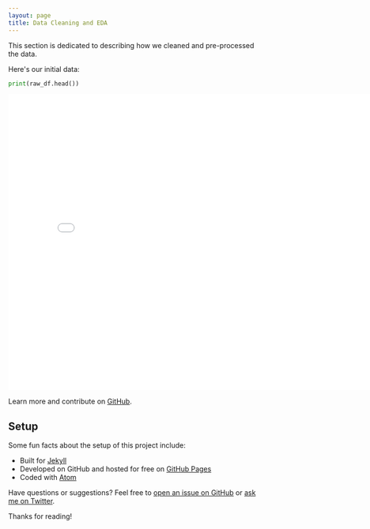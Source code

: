 ```yaml
---
layout: page
title: Data Cleaning and EDA
---
```


<p class="message">
  This section is dedicated to describing how we cleaned and pre-processed the data.
</p>


Here's our initial data:

```py
print(raw_df.head())
```

<iframe src="{{ site.url }}{{ site.baseurl }}/assets/raw_head.html" width=800 height=600 frameBorder=0></iframe>



Learn more and contribute on [GitHub](https://github.com/poole).

## Setup

Some fun facts about the setup of this project include:

* Built for [Jekyll](https://jekyllrb.com)
* Developed on GitHub and hosted for free on [GitHub Pages](https://pages.github.com)
* Coded with [Atom](https://atom.io)

Have questions or suggestions? Feel free to [open an issue on GitHub](https://github.com/poole/issues/new) or [ask me on Twitter](https://twitter.com/mdo).

Thanks for reading!
